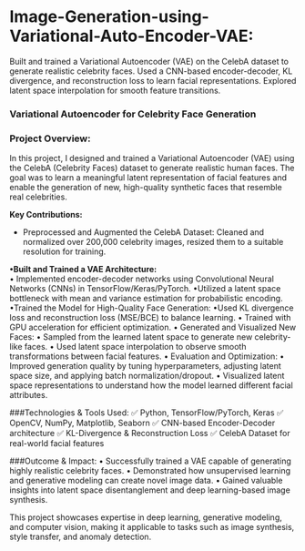 # Image-Generation-using-Variational-Auto-Encoder-VAE:
Built and trained a Variational Autoencoder (VAE) on the CelebA dataset to generate realistic celebrity faces. Used a CNN-based encoder-decoder, KL divergence, and reconstruction loss to learn facial representations. Explored latent space interpolation for smooth feature transitions.

### Variational Autoencoder for Celebrity Face Generation

### Project Overview:
In this project, I designed and trained a Variational Autoencoder (VAE) using the CelebA (Celebrity Faces) dataset to generate realistic human faces. The goal was to learn a meaningful latent representation of facial features and enable the generation of new, high-quality synthetic faces that resemble real celebrities.

**Key Contributions:**
- Preprocessed and Augmented the CelebA Dataset: Cleaned and normalized over 200,000 celebrity images, resized them to a suitable resolution for training.
	
**•Built and Trained a VAE Architecture:**	
	• Implemented encoder-decoder networks using Convolutional Neural Networks (CNNs) in TensorFlow/Keras/PyTorch.
	•Utilized a latent space bottleneck with mean and variance estimation for probabilistic encoding.
	•Trained the Model for High-Quality Face Generation:
	•Used KL divergence loss and reconstruction loss (MSE/BCE) to balance learning.
	•	Trained with GPU acceleration for efficient optimization.
	•	Generated and Visualized New Faces:
	•	Sampled from the learned latent space to generate new celebrity-like faces.
	•	Used latent space interpolation to observe smooth transformations between facial features.
	•	Evaluation and Optimization:
	•	Improved generation quality by tuning hyperparameters, adjusting latent space size, and applying batch normalization/dropout.
	•	Visualized latent space representations to understand how the model learned different facial attributes.

###Technologies & Tools Used:
✅ Python, TensorFlow/PyTorch, Keras
✅ OpenCV, NumPy, Matplotlib, Seaborn
✅ CNN-based Encoder-Decoder architecture
✅ KL-Divergence & Reconstruction Loss
✅ CelebA Dataset for real-world facial features

###Outcome & Impact:
	•	Successfully trained a VAE capable of generating highly realistic celebrity faces.
	•	Demonstrated how unsupervised learning and generative modeling can create novel image data.
	•	Gained valuable insights into latent space disentanglement and deep learning-based image synthesis.

This project showcases expertise in deep learning, generative modeling, and computer vision, making it applicable to tasks such as image synthesis, style transfer, and anomaly detection.
